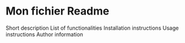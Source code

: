 

# Mon fichier Readme

Short description
List of functionalities
Installation instructions
Usage instructions
Author information